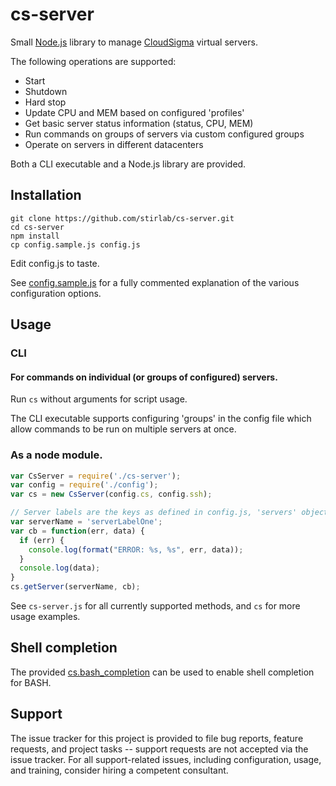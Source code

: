 # cs-server
Small [Node.js](https://nodejs.org) library to manage [CloudSigma](https://www.cloudsigma.com/us) virtual servers.

The following operations are supported:
 * Start
 * Shutdown
 * Hard stop
 * Update CPU and MEM based on configured 'profiles'
 * Get basic server status information (status, CPU, MEM)
 * Run commands on groups of servers via custom configured groups
 * Operate on servers in different datacenters

Both a CLI executable and a Node.js library are provided.

## Installation
```
git clone https://github.com/stirlab/cs-server.git
cd cs-server
npm install
cp config.sample.js config.js
```

Edit config.js to taste.

See [config.sample.js](config.sample.js) for a fully commented explanation of
the various configuration options.

## Usage

### CLI

#### For commands on individual (or groups of configured) servers.
Run ```cs``` without arguments for script usage.

The CLI executable supports configuring 'groups' in the config file which
allow commands to be run on multiple servers at once.

### As a node module.

```javascript
var CsServer = require('./cs-server');
var config = require('./config');
var cs = new CsServer(config.cs, config.ssh);

// Server labels are the keys as defined in config.js, 'servers' object.
var serverName = 'serverLabelOne';
var cb = function(err, data) {
  if (err) {
    console.log(format("ERROR: %s, %s", err, data));
  }
  console.log(data);
}
cs.getServer(serverName, cb);
```

See ```cs-server.js``` for all currently supported methods, and ```cs``` for more usage examples.

## Shell completion

The provided [cs.bash_completion](cs.bash_completion) can be used to enable
shell completion for BASH.

## Support

The issue tracker for this project is provided to file bug reports, feature
requests, and project tasks -- support requests are not accepted via the issue
tracker. For all support-related issues, including configuration, usage, and
training, consider hiring a competent consultant.

